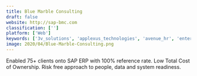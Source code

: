 ```yaml
---
title: Blue Marble Consulting
draft: false 
website: http://sap-bmc.com
classification: ['']
platform: ['Web']
keywords: ['3v_solutions', 'applexus_technologies', 'avenue_hr', 'enterpryze_for_business_one', 'lg4', 'quintel_management_solutions', 'tenfour', 'vesta_partners']
image: 2020/04/Blue-Marble-Consulting.png
---
```

Enabled 75+ clients onto SAP ERP with 100% reference rate. Low Total Cost of Ownership. Risk free approach to people, data and system readiness.